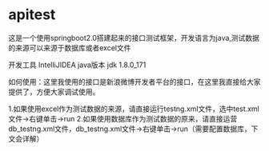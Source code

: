 # apitest
这是一个使用springboot2.0搭建起来的接口测试框架，开发语言为java,测试数据的来源可以来源于数据库或者excel文件

开发工具
IntelliJIDEA
java版本
jdk 1.8.0_171

如何使用：这里我使用的接口是新浪微博开发者平台的接口，在这里我直接给大家提供了，方便大家调试使用。

1.如果使用excel作为测试数据的来源，请直接运行testng.xml文件，选中test.xml文件->右键单击->run
2.如果使用数据库作为测试数据的原来，请直接运营db_testng.xml文件，db_testng.xml文件->右键单击->run（需要配置数据库，下文会详解）





